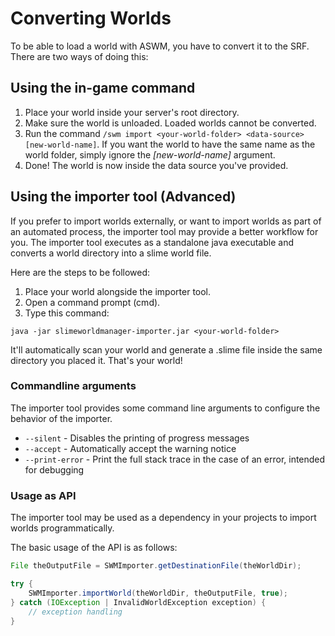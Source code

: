 # Converting Worlds

To be able to load a world with ASWM, you have to convert it to the SRF. There are two ways of doing this:

## Using the in-game command

1. Place your world inside your server's root directory.
2. Make sure the world is unloaded. Loaded worlds cannot be converted.
3. Run the command `/swm import <your-world-folder> <data-source> [new-world-name]`. If you want the world to have the same name as the world folder, simply ignore the _[new-world-name]_ argument.
4. Done! The world is now inside the data source you've provided.

## Using the importer tool (Advanced)

If you prefer to import worlds externally, or want to import worlds as part of an automated process,
the importer tool may provide a better workflow for you. The importer tool executes as a standalone java
executable and converts a world directory into a slime world file.

Here are the steps to be followed:
1. Place your world alongside the importer tool.
2. Open a command prompt (cmd).
3. Type this command:

```
java -jar slimeworldmanager-importer.jar <your-world-folder>
```

It'll automatically scan your world and generate a .slime file inside the same directory you placed it. That's your world!

### Commandline arguments

The importer tool provides some command line arguments to configure the behavior of the importer.

- `--silent` - Disables the printing of progress messages
- `--accept` - Automatically accept the warning notice
- `--print-error` - Print the full stack trace in the case of an error, intended for debugging

### Usage as API

The importer tool may be used as a dependency in your projects to import worlds programmatically.

The basic usage of the API is as follows:
```java
File theOutputFile = SWMImporter.getDestinationFile(theWorldDir);

try {
    SWMImporter.importWorld(theWorldDir, theOutputFile, true);
} catch (IOException | InvalidWorldException exception) {
    // exception handling
}
```
